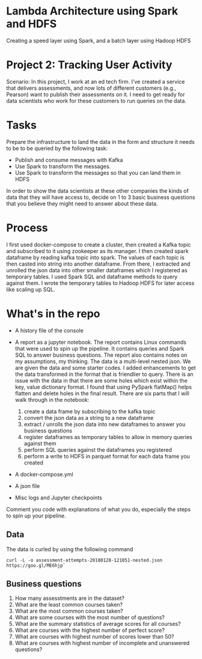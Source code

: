 # Lambda Architecture using Spark and HDFS 
Creating a speed layer using Spark, and a batch layer using Hadoop HDFS


# Project 2: Tracking User Activity

Scenario:
In this project, I work at an ed tech firm. I've created a service that
delivers assessments, and now lots of different customers (e.g., Pearson) want
to publish their assessments on it. I need to get ready for data scientists
who work for these customers to run queries on the data. 

# Tasks

Prepare the infrastructure to land the data in the form and structure it needs
to be to be queried by the following task:

- Publish and consume messages with Kafka
- Use Spark to transform the messages. 
- Use Spark to transform the messages so that you can land them in HDFS

In order to show the data scientists at these other companies the kinds of data
that they will have access to, decide on 1 to 3 basic business questions that
you believe they might need to answer about these data.


# Process 
I first used docker-compose to create a cluster, then created a Kafka topic and subscribed to it using zookeeper as its manager.
I then created spark dataframe by reading kafka topic into spark. The values of each topic is then casted into string into another dataframe. 
From there, I extracted and unrolled the json data into other smaller dataframes which I registered as temporary tables. I used Spark SQL and 
dataframe methods to query against them. I wrote the temporary tables to Hadoop HDFS for later access like scaling up SQL. 


# What's in the repo 

- A history file of the console 

- A report as a jupyter notebook.
  The report contains Linux commands that were used to spin up the pipeline.
  It contains queries and Spark SQL to answer business questions.
  The report also contains notes on my assumptions, my thinking.
  The data is a multi-level nested json. We are given the data and some starter codes.
  I added enhancements to get the data transformed in the format that is friendlier to query.
  There is an issue with the data in that there are some holes which exist within the key, value
  dictionary format. I found that using PySpark flatMap() helps flatten and delete holes in the final result.
  There are six parts that I will walk through in the notebook:  
  
  1) create a data frame by subscribing to the kafka topic
  2) convert the json data as a string to a new dataframe
  3) extract / unrolls the json data into new dataframes to answer you business questions
  4) register dataframes as temporary tables to allow in memory queries against them
  5) perform SQL queries against the dataframes you registered
  6) perform a write to HDFS in parquet format for each data frame you created
 
- A docker-compose.yml

- A json file 

- Misc logs and Jupyter checkpoints

Comment you code with explanations of what you do, especially the steps to spin up your pipeline.


## Data

The data is curled by using the following command 
```
curl -L -o assessment-attempts-20180128-121051-nested.json https://goo.gl/ME6hjp`
```

## Business questions

1. How many assesstments are in the dataset?
2. What are the least common courses taken?
3. What are the most common courses taken?
4. What are some courses with the most number of questions?
5. What are the summary statistics of average scores for all courses? 
6. What are courses with the highest number of perfect score?
7. What are courses with highest number of scores lower than 50?
8. What are courses with highest number of incomplete and unanswered questions?

